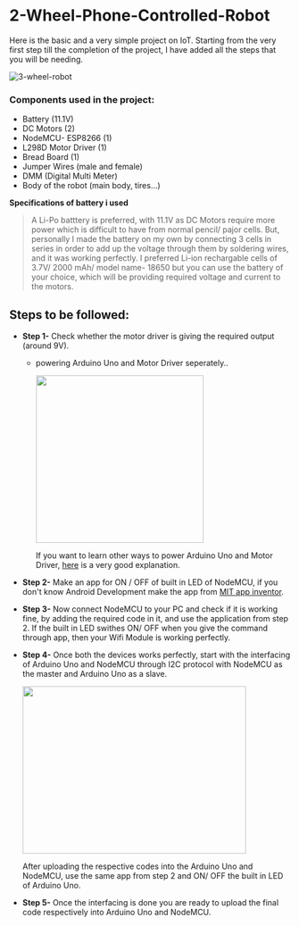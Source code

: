 # 2-Wheel-Phone-Controlled-Robot
Here is the basic and a very simple project on IoT. Starting from the very first step till the completion of the project, I have added all the steps that you will be needing. 

![3-wheel-robot](https://user-images.githubusercontent.com/88929699/152636674-ce237737-3329-446e-aca5-0ca33d0bbde7.jpeg)

### Components used in the project:
- Battery (11.1V)
- DC Motors (2)
- NodeMCU- ESP8266 (1)
- L298D Motor Driver (1)
- Bread Board (1)
- Jumper Wires (male and female)
- DMM (Digital Multi Meter)
- Body of the robot (main body, tires...)

**Specifications of battery i used**
> A Li-Po batttery is preferred, with 11.1V as DC Motors require more power which is difficult to have from normal pencil/ pajor cells. But, personally I made the battery on my own by connecting 3 cells in series in order to add up the voltage through them by soldering wires, and it was working perfectly. I preferred Li-ion rechargable cells of 3.7V/ 2000 mAh/ model name- 18650 but you can use the battery of your choice, which will be providing required voltage and current to the motors.


## Steps to be followed:
- **Step 1-** Check whether the motor driver is giving the required output (around 9V).
    - powering Arduino Uno and Motor Driver seperately..
         
         <img src="https://user-images.githubusercontent.com/88929699/152638263-dbc264ff-6160-4b4b-9b71-c95bbe44cc92.png" width="300" height="300">
         
         If you want to learn other ways to power Arduino Uno and Motor Driver, [here](https://create.arduino.cc/projecthub/ryanchan/how-to-use-the-l298n-motor-driver-b124c5) is a very good explanation.

- **Step 2-** Make an app for ON / OFF of built in LED of NodeMCU, if you don't know Android Development make the app from [MIT app inventor](https://appinventor.mit.edu/).
- **Step 3-** Now connect NodeMCU to your PC and check if it is working fine, by adding the required code in it, and use the application from step 2. If the built in LED swithes ON/ OFF when you give the command through app, then your Wifi Module is working perfectly. 
- **Step 4-** Once both the devices works perfectly, start with the interfacing of Arduino Uno and NodeMCU through I2C protocol with NodeMCU as the master and Arduino Uno as a slave.
     
     <img src="https://user-images.githubusercontent.com/88929699/152641315-7c92f00d-4b15-43a6-8064-996bff83658d.jpeg" width="400" height="300">
     
  After uploading the respective codes into the Arduino Uno and NodeMCU, use the same app from step 2 and ON/ OFF the built in LED of Arduino Uno.
- **Step 5-** Once the interfacing is done you are ready to upload the final code respectively into Arduino Uno and NodeMCU.
         
